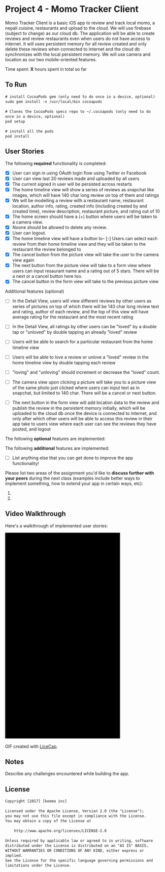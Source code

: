 # Project 4 - Momo Tracker Client

Momo Tracker Client is a basic iOS  app to review and track local momo, a nepali cuisine, restaurants and upload to the cloud. We will use firebase (subject to change) as our cloud db. The application will be able to create reviews and review restaurants even when users do not have access to internet. It will uses persistent memory for all review created and only delete these reviews when connected to internet and the cloud db synchronizes with the local persistent memory. We will use camera and location as our two mobile-oriented features.

Time spent: **X** hours spent in total so far

## To Run
```
# install CocoaPods gem (only need to do once in a device, optional)
sudo gem install -n /usr/local/bin cocoapods

# Clones the CocoaPods specs repo to ~/.cocoapods (only need to do once in a device, optional)
pod setup

# install all the pods
pod install
```

## User Stories

The following **required** functionality is completed:

- [x] User can sign in using OAuth login flow using Twitter or Facebook
- [x] User can view last 20 reviews made and uploaded by all users
- [x] The current signed in user will be persisted across restarts
- [x] The home timeline view will show a series of reviews as snapchat like images, which will have 140 char long review on top of them and ratings
- [x] We will be modelling a review with a restaurant name, restaurant location, author info, rating, created info (including created by and created time), review description, restaurant picture, and rating out of 10
- [x] The home screen should have a (+) button where users will be taken to a camera view.
- [x] Noone should be allowed to delete any review.
- [x] User can logout.
- [x] The home timeline view will have a button to- [-] Users can select each review from their home timeline view and they will be taken to the restaurant the review belonged to
- [x] The cancel button from the picture view will take the user to the camera view again
- [x] The next button from the picture view will take to a form view where users can input resaurant name and a rating out of 5 stars. There will be a next or a cancel button here too.
- [x] The cancel button in the form view will take to the previous picture view

Additional features (optional)
- [ ] In the Detail View, users will view different reviews by other users as series of pictures on top of which there will be 140 char long review text and rating, author of each review, and the top of this view will have average rating for the restaurant and the most recent rating
- [ ] In the Detail View, all ratings by other users can be "loved" by a double tap or "unloved" by double tapping an already "loved" review
- [ ] Users will be able to search for a particular restaurant from the home timeline view
- [ ] Users will be able to love a review or unlove a "loved" review in the home timeline view by double tapping each review
- [ ] "loving" and "unloving" should increment or decrease the "loved" count.
- [ ] The camera view upon clicking a picture will take you to a picture view of the same photo just clicked where users can input text as in snapchat, but limited to 140 char. There will be a cancel or next button.
- [ ] The next button in the form view will add location data to the review and publish the review in the persistent memory initially, which will be uploaded to the cloud db once the device is connected to internet, and only after which other users will be able to access this review in their app
 take to users view where each user can see the reviews they have posted, and logout


The following **optional** features are implemented:


The following **additional** features are implemented:

- [ ] List anything else that you can get done to improve the app functionality!

Please list two areas of the assignment you'd like to **discuss further with your peers** during the next class (examples include better ways to implement something, how to extend your app in certain ways, etc):

1. 
2. 

## Video Walkthrough 

Here's a walkthrough of implemented user stories:

<img src='https://github.com/Momonai/Momo-Tracker-client/blob/master/walkthrough.gif' title='Video Walkthrough' width='' alt='Video Walkthrough' />

GIF created with [LiceCap](http://www.cockos.com/licecap/).

## Notes

Describe any challenges encountered while building the app.

## License

    Copyright [2017] [keema inc]

    Licensed under the Apache License, Version 2.0 (the "License");
    you may not use this file except in compliance with the License.
    You may obtain a copy of the License at

        http://www.apache.org/licenses/LICENSE-2.0

    Unless required by applicable law or agreed to in writing, software
    distributed under the License is distributed on an "AS IS" BASIS,
    WITHOUT WARRANTIES OR CONDITIONS OF ANY KIND, either express or implied.
    See the License for the specific language governing permissions and
    limitations under the License.
